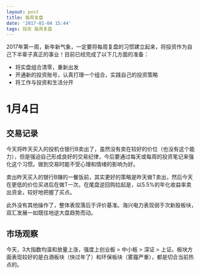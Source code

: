 ```yaml
---
layout: post
title: 每周复盘
date: '2017-01-04 15:44'
tags: 投资 每周复盘
---
```


2017年第一周，新年新气象，一定要将每周复盘的习惯建立起来，将投资作为自己下半辈子真正的事业！目前已经完成了以下几方面的准备：

- 将实盘组合清零，重新出发
- 开通新的投资账号，认真打理一个组合，实践自己的投资策略
- 将工作与投资和生活分开

# 1月4日

## 交易记录

今天将昨天买入的投机仓银行B卖出了，虽然没有卖在较好的价位（也没有这个能力），但是强迫自己形成良好的交易纪律，今后要通过每天或每周的投资笔记来强化这个习惯。做到交易时能不受心理和情绪的影响为好。

卖出昨天买入的银行B赚的一餐饭前，其实更好的策略是昨天做T卖出，然后今天在更低的价位买进后在做T一次。在尾盘逆回购拉起是，以5.5%的年化收益率卖出资金，较好地把握了买点。

此外没有其他操作了，整体表现落后于评价基准。海兴电力表现弱于次新股板块，双汇发展一如既往地逆大盘趋势而动。

## 市场观察

今天，3大指数均温和放量上涨，强度上创业板 > 中小板 > 深证 > 上证。板块方面表现较好的是白酒板块（快过年了）和环保板块（雾霾严重），都是切合当前热点的。
